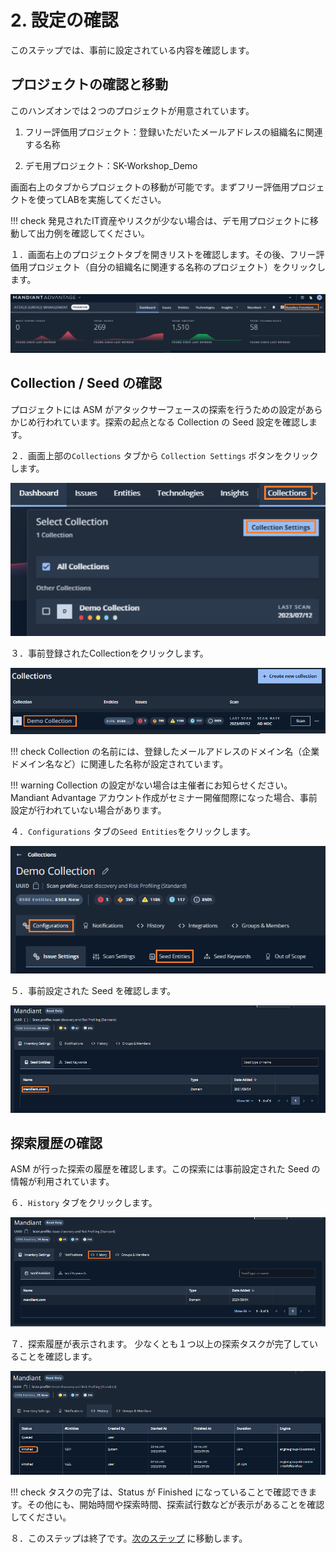 # 2. 設定の確認

このステップでは、事前に設定されている内容を確認します。

## プロジェクトの確認と移動

このハンズオンでは２つのプロジェクトが用意されています。

1. フリー評価用プロジェクト：登録いただいたメールアドレスの組織名に関連する名称

2.  デモ用プロジェクト：SK-Workshop_Demo

画面右上のタブからプロジェクトの移動が可能です。まずフリー評価用プロジェクトを使ってLABを実施してください。

!!! check
    発見されたIT資産やリスクが少ない場合は、デモ用プロジェクトに移動して出力例を確認してください。

１．画面右上のプロジェクトタブを開きリストを確認します。その後、フリー評価用プロジェクト（自分の組織名に関連する名称のプロジェクト）をクリックします。

![](images/2023-07-13-12-21-53-image.png)

## Collection / Seed の確認

プロジェクトには ASM がアタックサーフェースの探索を行うための設定があらかじめ行われています。探索の起点となる Collection の Seed 設定を確認します。

２．画面上部の`Collections` タブから `Collection Settings` ボタンをクリックします。

![](images/2022-08-04-15-58-06-image.png)

３．事前登録されたCollectionをクリックします。

![](images/2022-08-04-16-02-06-image.png)

!!! check
    Collection の名前には、登録したメールアドレスのドメイン名（企業ドメイン名など）に関連した名称が設定されています。

!!! warning
    Collection の設定がない場合は主催者にお知らせください。Mandiant Advantage アカウント作成がセミナー開催間際になった場合、事前設定が行われていない場合があります。

４．`Configurations` タブの`Seed Entities`をクリックします。

![](images/2023-07-13-11-49-00-image.png)

５．事前設定された Seed を確認します。

![](images/2022-08-04-16-09-01-image.png)

## 探索履歴の確認

ASM が行った探索の履歴を確認します。この探索には事前設定された Seed の情報が利用されています。

６．`History` タブをクリックします。

![](images/2022-08-04-16-03-41-image.png)

７．探索履歴が表示されます。
少なくとも１つ以上の探索タスクが完了していることを確認します。

![](images/2022-08-04-16-10-40-image.png)

!!! check 
    タスクの完了は、Status が Finished になっていることで確認できます。その他にも、開始時間や探索時間、探索試行数などが表示があることを確認してください。

８．このステップは終了です。[<u>次のステップ</u>](../031-check-dashboard) に移動します。
